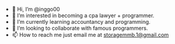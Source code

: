 - 👋 Hi, I’m @inggo00
- 👀 I’m interested in becoming a cpa lawyer + programmer.
- 🌱 I’m currently learning accountancy and programming.
- 💞️ I’m looking to collaborate with famous programmers.
- 📫 How to reach me just email me at storagemmb.1@gmail.com

<!---
inggo00/inggo00 is a ✨ special ✨ repository because its `README.md` (this file) appears on your GitHub profile.
You can click the Preview link to take a look at your changes.
--->

